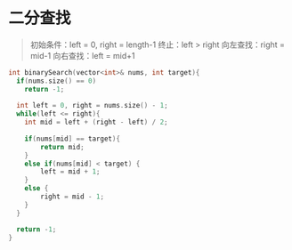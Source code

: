 # 二分查找

> 初始条件：left = 0, right = length-1
> 终止：left > right
> 向左查找：right = mid-1
> 向右查找：left = mid+1

```c++
int binarySearch(vector<int>& nums, int target){
  if(nums.size() == 0)
    return -1;
 
  int left = 0, right = nums.size() - 1;
  while(left <= right){
    int mid = left + (right - left) / 2;
    
    if(nums[mid] == target){ 
        return mid; 
    }
    else if(nums[mid] < target) { 
        left = mid + 1; 
    }
    else { 
        right = mid - 1; 
    }
  }

  return -1;
}
```

